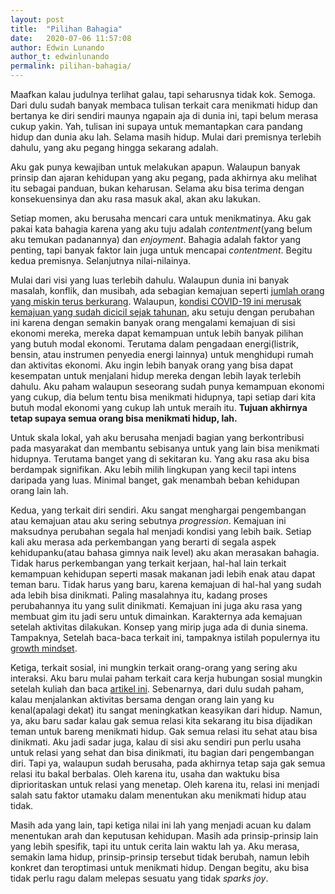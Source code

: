```yaml
---
layout: post
title:  "Pilihan Bahagia"
date:   2020-07-06 11:57:08
author: Edwin Lunando
author_t: edwinlunando
permalink: pilihan-bahagia/
---
```


Maafkan kalau judulnya terlihat galau, tapi seharusnya tidak kok. Semoga. Dari dulu sudah banyak membaca tulisan terkait cara menikmati hidup dan bertanya ke diri sendiri maunya ngapain aja di dunia ini, tapi belum merasa cukup yakin. Yah, tulisan ini supaya untuk memantapkan cara pandang hidup dan dunia aku lah. Selama masih hidup. Mulai dari premisnya terlebih dahulu, yang aku pegang hingga sekarang adalah.

Aku gak punya kewajiban untuk melakukan apapun. Walaupun banyak prinsip dan ajaran kehidupan yang aku pegang, pada akhirnya aku melihat itu sebagai panduan, bukan keharusan. Selama aku bisa terima dengan konsekuensinya dan aku rasa masuk akal, akan aku lakukan.

Setiap momen, aku berusaha mencari cara untuk menikmatinya. Aku gak pakai kata bahagia karena yang aku tuju adalah *contentment*(yang belum aku temukan padanannya) dan *enjoyment*. Bahagia adalah faktor yang penting, tapi banyak faktor lain juga untuk mencapai *contentment*. Begitu kedua premisnya. Selanjutnya nilai-nilainya.

Mulai dari visi yang luas terlebih dahulu. Walaupun dunia ini banyak masalah, konflik, dan musibah, ada sebagian kemajuan seperti [jumlah orang yang miskin terus berkurang](https://www.gatesnotes.com/Development/Max-Roser-three-facts-everyone-should-know). Walaupun, [kondisi COVID-19 ini merusak kemajuan yang sudah dicicil sejak tahunan](https://www.economist.com/international/2020/05/23/covid-19-is-undoing-years-of-progress-in-curbing-global-poverty), aku setuju dengan perubahan ini karena dengan semakin banyak orang mengalami kemajuan di sisi ekonomi mereka, mereka dapat kemampuan untuk lebih banyak pilihan yang butuh modal ekonomi. Terutama dalam pengadaan energi(listrik, bensin, atau instrumen penyedia energi lainnya) untuk menghidupi rumah dan aktivitas ekonomi. Aku ingin lebih banyak orang yang bisa dapat kesempatan untuk menjalani hidup mereka dengan lebih layak terlebih dahulu. Aku paham walaupun seseorang sudah punya kemampuan ekonomi yang cukup, dia belum tentu bisa menikmati hidupnya, tapi setiap dari kita butuh modal ekonomi yang cukup lah untuk meraih itu. **Tujuan akhirnya tetap supaya semua orang bisa menikmati hidup, lah.**

Untuk skala lokal, yah aku berusaha menjadi bagian yang berkontribusi pada masyarakat dan membantu sebisanya untuk yang lain bisa menikmati hidupnya. Terutama banget yang di sekitaran ku. Yang aku rasa aku bisa berdampak signifikan. Aku lebih milih lingkupan yang kecil tapi intens daripada yang luas. Minimal banget, gak menambah beban kehidupan orang lain lah.

Kedua, yang terkait diri sendiri. Aku sangat menghargai pengembangan atau kemajuan atau aku sering sebutnya *progression*. Kemajuan ini maksudnya perubahan segala hal menjadi kondisi yang lebih baik. Setiap kali aku merasa ada perkembangan yang berarti di segala aspek kehidupanku(atau bahasa gimnya naik level) aku akan merasakan bahagia. Tidak harus perkembangan yang terkait kerjaan, hal-hal lain terkait kemampuan kehidupan seperti masak makanan jadi lebih enak atau dapat teman baru. Tidak harus yang baru, karena kemajuan di hal-hal yang sudah ada lebih bisa dinikmati. Paling masalahnya itu, kadang proses perubahannya itu yang sulit dinikmati. Kemajuan ini juga aku rasa yang membuat gim itu jadi seru untuk dimainkan. Karakternya ada kemajuan setelah aktivitas dilakukan. Konsep yang mirip juga ada di dunia  sinema. Tampaknya,  Setelah baca-baca terkait ini, tampaknya istilah populernya itu [growth mindset](https://fs.blog/2015/03/carol-dweck-mindset/).

Ketiga, terkait sosial, ini mungkin terkait orang-orang yang sering aku interaksi. Aku baru mulai paham terkait cara kerja hubungan sosial mungkin setelah kuliah dan baca [artikel ini](https://waitbutwhy.com/2014/12/10-types-odd-friendships-youre-probably-part.html). Sebenarnya, dari dulu sudah paham, kalau menjalankan aktivitas bersama dengan orang lain yang ku kenal(apalagi dekat) itu sangat meningkatkan keasyikan dari hidup. Namun, ya, aku baru sadar kalau gak semua relasi kita sekarang itu bisa dijadikan teman untuk bareng menikmati hidup. Gak semua relasi itu sehat atau bisa dinikmati. Aku jadi sadar juga, kalau di sisi aku sendiri pun perlu usaha untuk relasi yang sehat dan bisa dinikmati, itu bagian dari pengembangan diri. Tapi ya, walaupun sudah berusaha, pada akhirnya tetap saja gak semua relasi itu bakal berbalas. Oleh karena itu, usaha dan waktuku bisa diprioritaskan untuk relasi yang menetap. Oleh karena itu, relasi ini menjadi salah satu faktor utamaku dalam menentukan aku menikmati hidup atau tidak.

Masih ada yang lain, tapi ketiga nilai ini lah yang menjadi acuan ku dalam menentukan arah dan keputusan kehidupan. Masih ada prinsip-prinsip lain yang lebih spesifik, tapi itu untuk cerita lain waktu lah ya. Aku merasa, semakin lama hidup, prinsip-prinsip tersebut tidak berubah, namun lebih konkret dan teroptimasi untuk menikmati hidup. Dengan begitu, aku bisa tidak perlu ragu dalam melepas sesuatu yang tidak *sparks joy*.







